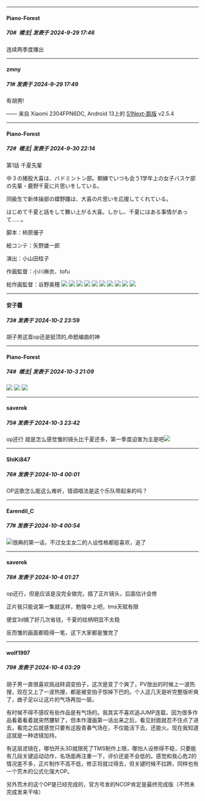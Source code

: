 ﻿
*****

####  Piano-Forest  
##### 70#         楼主| 发表于 2024-9-29 17:46

连续两季度播出


*****

####  zmny  
##### 71#       发表于 2024-9-29 17:49

有胡男!

—— 来自 Xiaomi 2304FPN6DC, Android 13上的 [S1Next-鹅版](https://github.com/ykrank/S1-Next/releases) v2.5.4


*****

####  Piano-Forest  
##### 72#         楼主| 发表于 2024-9-30 22:14

第1話 千夏先輩

中３の猪股大喜は、バドミントン部。朝練でいつも会う1学年上の女子バスケ部の先輩・鹿野千夏に片思いをしている。

同級生で新体操部の蝶野雛は、大喜の片思いを応援してくれている。

はじめて千夏と話をして舞い上がる大喜。しかし、千夏にはある事情があって……。

脚本：柿原優子

絵コンテ：矢野雄一郎

演出：小山田桂子

作画監督：小川麻衣、tofu

総作画監督：谷野美穂
<img src="https://p.sda1.dev/19/20d277ba89a6fa1d5c28f9f7507b3a8c/ep01_img1.jpg" referrerpolicy="no-referrer">
<img src="https://p.sda1.dev/19/35ed78c4d38f947707273ecb1af48b43/ep01_img2.jpg" referrerpolicy="no-referrer">
<img src="https://p.sda1.dev/19/a586f597eeefd139d7013d93ea787102/ep01_img3.jpg" referrerpolicy="no-referrer">
<img src="https://p.sda1.dev/19/01a68750710da8f05310a84c7eb9d159/ep01_img4.jpg" referrerpolicy="no-referrer">
<img src="https://p.sda1.dev/19/26887dd22655f3ee03cc0b6bc175c187/ep01_img5.jpg" referrerpolicy="no-referrer">
<img src="https://p.sda1.dev/19/5f412795f709393092bb90cf6c78eb1d/ep01_img6.jpg" referrerpolicy="no-referrer">
<img src="https://p.sda1.dev/19/5aa3a9731f223c9508224471b9c7d6b3/ep01_img7.jpg" referrerpolicy="no-referrer">
<img src="https://p.sda1.dev/19/04944850f9d1af3fb7f5ce94fa18d6b7/ep01_img8.jpg" referrerpolicy="no-referrer">
<img src="https://p.sda1.dev/19/3897629762a43d0444fa433a93d58760/ep01_img9.jpg" referrerpolicy="no-referrer">
<img src="https://p.sda1.dev/19/e9793dd32ca00a66e3c0b00cda804f29/ep01_img10.jpg" referrerpolicy="no-referrer">


*****

####  安子醬  
##### 73#       发表于 2024-10-2 23:59

胡子男这首op还是挺顶的,命题编曲的神


*****

####  Piano-Forest  
##### 74#         楼主| 发表于 2024-10-3 21:09

<img src="https://p.sda1.dev/19/f65202a7004ec708767ffb766011f281/20241003_210821.jpg" referrerpolicy="no-referrer">
<img src="https://p.sda1.dev/19/847d3302daa65b6b02458aaa3f6cb2da/20241003_210825.jpg" referrerpolicy="no-referrer">
<img src="https://p.sda1.dev/19/035c97257c6ee3d23fe538430e14b59e/20241003_210829.jpg" referrerpolicy="no-referrer">


*****

####  saverok  
##### 75#       发表于 2024-10-3 23:42

op还行 就是怎么感觉雏的镜头比千夏还多，第一季度迫害为主是吧<img src="https://static.saraba1st.com/image/smiley/face2017/067.png" referrerpolicy="no-referrer">


*****

####  ShiKi847  
##### 76#       发表于 2024-10-4 00:01

OP这歌怎么能这么难听，错调唱法是这个乐队带起来的吗？


*****

####  Earendil_C  
##### 77#       发表于 2024-10-4 00:54

<img src="https://static.saraba1st.com/image/smiley/face2017/033.png" referrerpolicy="no-referrer">很典的第一话，不过女主女二的人设性格都挺喜欢，追了


*****

####  saverok  
##### 78#       发表于 2024-10-4 01:27

op还行，但是应该是没完全做完，插了正片镜头，后面估计会修

正片我只能说第一集就这样，勉强中上吧，tms天赋有限

便宜3d搞了好几次省钱，千夏的绘柄明显不太稳

反而雏的画面都稳得一笔，这下大家都是雏党了


*****

####  wolf1997  
##### 79#       发表于 2024-10-4 03:29

胡子男一直很喜欢挑战转调变拍子，这次是变了个爽了，PV放出的时候上一波热搜，现在又上了一波热搜，都是被变拍子惊掉下巴的。个人这几天是听完整版听爽了，曲子足以让这片的气场再加一层。

有时候不得不感叹有些作品是有气场的。我其实不喜欢追JUMP连载，因为很多作品看着看着就突然腰斩了，但本作漫画第一话出来之后，看见封面就忍不住点了进去，看完之后就感觉只要有这股青春气场在，不仅能活下去，还能火。现在我知道这就是一种滤镜加持。

有这层滤镜在，哪怕开头3D就限死了TMS制作上限，哪怕人设修得不稳，只要能有几段关键运动动作，名场面再注重一下，评价还是不会低的。感觉和我心危2的情况差不多，正片制作不高不低，修正将就过得去，但关键时候不拉跨，同样也有一个荒木的公式化强大OP。

另外荒木的这个OP是已经完成的，官方号发的NCOP肯定是最终完成版（不然未完成发来干啥）

